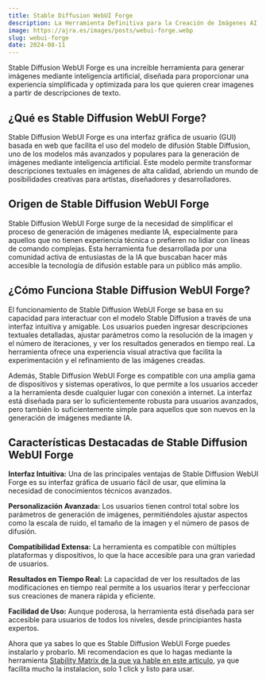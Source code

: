 ```yaml
---
title: Stable Diffusion WebUI Forge
description: La Herramienta Definitiva para la Creación de Imágenes AI
image: https://ajra.es/images/posts/webui-forge.webp
slug: webui-forge
date: 2024-08-11
---
```


Stable Diffusion WebUI Forge es una increible herramienta para generar imágenes mediante inteligencia artificial, diseñada para proporcionar una experiencia simplificada y optimizada para los que quieren crear imagenes a partir de descripciones de texto.

## ¿Qué es Stable Diffusion WebUI Forge?

Stable Diffusion WebUI Forge es una interfaz gráfica de usuario (GUI) basada en web que facilita el uso del modelo de difusión Stable Diffusion, uno de los modelos más avanzados y populares para la generación de imágenes mediante inteligencia artificial. Este modelo permite transformar descripciones textuales en imágenes de alta calidad, abriendo un mundo de posibilidades creativas para artistas, diseñadores y desarrolladores.

## Origen de Stable Diffusion WebUI Forge

Stable Diffusion WebUI Forge surge de la necesidad de simplificar el proceso de generación de imágenes mediante IA, especialmente para aquellos que no tienen experiencia técnica o prefieren no lidiar con líneas de comando complejas. Esta herramienta fue desarrollada por una comunidad activa de entusiastas de la IA que buscaban hacer más accesible la tecnología de difusión estable para un público más amplio.

## ¿Cómo Funciona Stable Diffusion WebUI Forge?

El funcionamiento de Stable Diffusion WebUI Forge se basa en su capacidad para interactuar con el modelo Stable Diffusion a través de una interfaz intuitiva y amigable. Los usuarios pueden ingresar descripciones textuales detalladas, ajustar parámetros como la resolución de la imagen y el número de iteraciones, y ver los resultados generados en tiempo real. La herramienta ofrece una experiencia visual atractiva que facilita la experimentación y el refinamiento de las imágenes creadas.

Además, Stable Diffusion WebUI Forge es compatible con una amplia gama de dispositivos y sistemas operativos, lo que permite a los usuarios acceder a la herramienta desde cualquier lugar con conexión a internet. La interfaz está diseñada para ser lo suficientemente robusta para usuarios avanzados, pero también lo suficientemente simple para aquellos que son nuevos en la generación de imágenes mediante IA.

## Características Destacadas de Stable Diffusion WebUI Forge

**Interfaz Intuitiva:** Una de las principales ventajas de Stable Diffusion WebUI Forge es su interfaz gráfica de usuario fácil de usar, que elimina la necesidad de conocimientos técnicos avanzados.

**Personalización Avanzada:** Los usuarios tienen control total sobre los parámetros de generación de imágenes, permitiéndoles ajustar aspectos como la escala de ruido, el tamaño de la imagen y el número de pasos de difusión.

**Compatibilidad Extensa:** La herramienta es compatible con múltiples plataformas y dispositivos, lo que la hace accesible para una gran variedad de usuarios.

**Resultados en Tiempo Real:** La capacidad de ver los resultados de las modificaciones en tiempo real permite a los usuarios iterar y perfeccionar sus creaciones de manera rápida y eficiente.

**Facilidad de Uso:** Aunque poderosa, la herramienta está diseñada para ser accesible para usuarios de todos los niveles, desde principiantes hasta expertos.


Ahora que ya sabes lo que es Stable Diffusion WebUI Forge puedes instalarlo y probarlo.
Mi recomendacion es que lo hagas mediante la herramienta [Stability Matrix de la que ya hable en este articulo](https://ajra.es/blog/stability-matrix/), ya que facilita mucho la instalacion, solo 1 click y listo para usar.